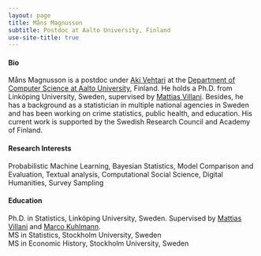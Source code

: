 ```yaml
---
layout: page
title: Måns Magnusson
subtitle: Postdoc at Aalto University, Finland
use-site-title: true
---
```



#### Bio
Måns Magnusson is a postdoc under [Aki Vehtari](https://users.aalto.fi/~ave/) at the [Department of Computer Science at Aalto University](https://www.aalto.fi/en/department-of-computer-science), Finland. He holds a Ph.D. from Linköping University, Sweden, supervised by [Mattias Villani](https://www.mattiasvillani.com/). Besides, he has a background as a statistician in multiple national agencies in Sweden and has been working on crime statistics, public health, and education. His current work is supported by the Swedish Research Council and Academy of Finland.

#### Research Interests
Probabilistic Machine Learning, Bayesian Statistics, Model Comparison and Evaluation, Textual analysis, Computational Social Science, Digital Humanities, Survey Sampling

#### Education
Ph.D. in Statistics, Linköping University, Sweden. Supervised by [Mattias Villani](https://www.mattiasvillani.com/) and [Marco Kuhlmann](https://www.ida.liu.se/~marku61/).<br/>
MS in Statistics, Stockholm University, Sweden<br/>
MS in Economic History, Stockholm University, Sweden
